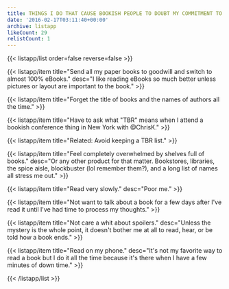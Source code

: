 ```yaml
---
title: THINGS I DO THAT CAUSE BOOKISH PEOPLE TO DOUBT MY COMMITMENT TO THE CAUSE
date: '2016-02-17T03:11:40+00:00'
archive: listapp
likeCount: 29
relistCount: 1
---
```


{{< listapp/list order=false reverse=false >}}

   {{< listapp/item title="Send all my paper books to goodwill and switch to almost 100% eBooks."
      desc="I like reading eBooks so much better unless pictures or layout are important to the book." >}}

   {{< listapp/item title="Forget the title of books and the names of authors all the time." >}}

   {{< listapp/item title="Have to ask what \"TBR\" means when I attend a bookish conference thing in New York with @ChrisK." >}}

   {{< listapp/item title="Related: Avoid keeping a TBR list." >}}

   {{< listapp/item title="Feel completely overwhelmed by shelves full of books."
      desc="Or any other product for that matter. Bookstores, libraries, the spice aisle, blockbuster (lol remember them?), and a long list of names all stress me out." >}}

   {{< listapp/item title="Read very slowly."
      desc="Poor me." >}}

   {{< listapp/item title="Not want to talk about a book for a few days after I've read it until I've had time to process my thoughts." >}}

   {{< listapp/item title="Not care a whit about spoilers."
      desc="Unless the mystery is the whole point, it doesn't bother me at all to read, hear, or be told how a book ends." >}}

   {{< listapp/item title="Read on my phone."
      desc="It's not my favorite way to read a book but I do it all the time because it's there when I have a few minutes of down time." >}}

{{< /listapp/list >}}

